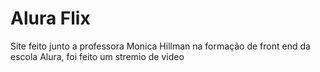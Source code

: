 # Alura Flix

Site feito junto a professora Monica Hillman na formação de front end da escola Alura, foi feito um stremio de video 
